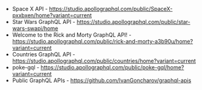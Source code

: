 
* Space X API - https://studio.apollographql.com/public/SpaceX-pxxbxen/home?variant=current
* Star Wars GraphQL API - https://studio.apollographql.com/public/star-wars-swapi/home
* Welcome to the Rick and Morty GraphQL API! - https://studio.apollographql.com/public/rick-and-morty-a3b90u/home?variant=current
* Countries GraphQL API  - https://studio.apollographql.com/public/countries/home?variant=current
* poke-gql - https://studio.apollographql.com/public/poke-gql/home?variant=current
* Public GraphQL APIs - https://github.com/IvanGoncharov/graphql-apis
